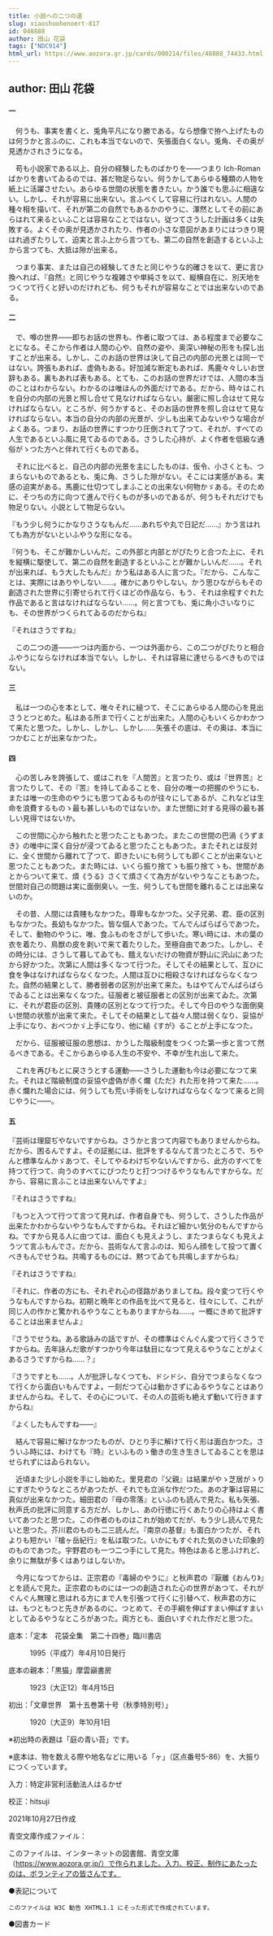 ```yaml
---
title: 小説への二つの道
slug: xiaoshuohenoert-817
id: 048888
author: 田山 花袋
tags: ["NDC914"]
html_url: https://www.aozora.gr.jp/cards/000214/files/48888_74433.html
---
```


## author: 田山 花袋

#### 一




　何うも、事実を書くと、兎角平凡になり勝である。なら想像で拵へ上げたものは何うかと言ふのに、これも本当でないので、矢張面白くない。兎角、その奥が見透かされさうになる。

　苟も小説家である以上、自分の経験したものばかりを――つまり Ich-Roman ばかりを書いてゐるのでは、甚だ物足らない。何うかしてあらゆる種類の人物を紙上に活躍させたい。あらゆる世間の状態を書きたい。かう誰でも思ふに相違ない。しかし、それが容易に出来ない。言ふべくして容易に行はれない。人間の種々相を描いて、それが第二の自然でもあるかのやうに、渾然としてその前にあらはれて来るといふことは容易なことではない。従つてさうした計画は多くは失敗する。よくその奥が見透かされたり、作者の小さな意図があまりにはつきり現はれ過ぎたりして、迫実と言ふ上から言つても、第二の自然を創造するといふ上から言つても、大抵は隙が出来る。

　つまり事実、または自己の経験してきたと同じやうな的確さを以て、更に言ひ換へれば、『自然』と同じやうな複雑さや単純さを以て、縦横自在に、別天地をつくつて行くと好いのだけれども、何うもそれが容易なことでは出来ないのである。



#### 二




　で、噂の世界――即ちお話の世界も、作者に取つては、ある程度まで必要なことになる。そこから作者は人間の心や、自然の姿や、奥深い神秘の形をも探し出すことが出来る。しかし、このお話の世界は決して自己の内部の光景とは同一ではない。誇張もあれば、虚偽もある。好加減な断定もあれば、馬鹿々々しいお世辞もある。裏もあれば表もある。とても、このお話の世界だけでは、人間の本当のことはわからない。わかるのは唯ほんの外面だけである。だから、時々はこれを自分の内部の光景と照し合せて見なければならない。厳密に照し合はせて見なければならない。ところが、何うかすると、そのお話の世界を照し合はせて見なければならない。本当の自分の内部の光景が、少しも出来てゐないやうな場合がよくある。つまり、お話の世界にすつかり圧倒されて了つて、それが、すべての人生であるといふ風に見てゐるのである。さうした心持が、よく作者を低級な通俗がゝつた方へと伴れて行くものである。

　それに比べると、自己の内部の光景を主にしたものは、仮令、小さくとも、つまらないものであるとも、兎に角、さうした隙がない。そこには実感がある。実感の迫実がある。馬鹿に仕切つてしまふことの出来ない何物かゞある。そのために、そつちの方に向つて進んで行くものが多いのであるが、何うもそれだけでも物足りない。小説として物足らない。

『もう少し何うにかなりさうなもんだ……あれぢや丸で日記だ……』かう言はれても為方がないといふやうな形になる。

『何うも、そこが難かしいんだ。この外部と内部とがぴたりと合つた上に、それを縦横に駆使して、第二の自然を創造するといふことが難かしいんだ……。それが出来れば、もう大したもんだ』かう私はある人に言つた。『だから、こんなことは、実際にはありやしない……。確かにありやしない。かう思ひながらもその創造された世界に引寄せられて行くほどの作品なら、もう、それは余程すぐれた作品であると言はなければならない……。何と言つても、兎に角小さいなりにも、その世界がつくられてゐるのだからね』

『それはさうですね』

　この二つの道――一つは内面から、一つは外面から、この二つがぴたりと相合ふやうにならなければ本当でない。しかし、それは容易に達せらるべきものではない。



#### 三




　私は一つの心を本として、唯々それに縋つて、そこにあらゆる人間の心を見出さうとつとめた。私はある所まで行くことが出来た。人間の心もいくらかわかつて来たと思つた。しかし、しかし、しかし……矢張その底は、その奥は、本当につかむことが出来なかつた。



#### 四




　心の苦しみを誇張して、或はこれを『人間苦』と言つたり、或は『世界苦』と言つたりして、その『苦』を持してゐることを、自分の唯一の把握のやうにも、または唯一の生命のやうにも思つてゐるものが往々にしてあるが、これなどは生命を浪費するものゝ最も甚しいものではないか。また世間に対する見得の最も甚しい見得ではないか。

　この世間に心から触れたと思つたこともあつた。またこの世間の巴渦《うずまき》の唯中に深く自分が浸つてゐると思つたこともあつた。またそれとは反対に、全く世間から離れて了つて、即きたいにも何うしても即くことが出来ないと思つたこともあつた。また時には、いくら振り捨てゝも振り捨てゝも、世間があとからついて来て、煩《うる》さくて煩さくて為方がないやうなこともあつた。世間対自己の問題は実に面倒臭い。一生、何うしても世間を離れることは出来ないのか。

　その昔、人間には貴賤もなかつた。尊卑もなかつた。父子兄弟、君、臣の区別もなかつた。長幼もなかつた。皆な個人であつた。てんでんばらばらであつた。そして、動物のやうに、唯、食ふものをさがして歩いた。寒い時には、木の葉の衣を着たり、鳥獣の皮を剥いで来て着たりした。至極自由であつた。しかし、その時分には、さうして暮してゐても、餓えないだけの物資が野山に沢山にあつたから好かつた。次第に人間は多くなつて行つた。そしてその結果として、互ひに食を争はなければならなくなつた。人間は互ひに相殺さなければならなくなつた。自然の結果として、勝者弱者の区別が出来て来た。もはやてんでんばらばらでゐることは出来なくなつた。征服者と被征服者との区別が出来てゐた。次第に、それが君臣の区別、貴賤の区別となつて行つた。そして今日のやうな面倒臭い世間の状態が出来て来た。そしてその結果として益々人間は弱くなり、妥協が上手になり、おべつかゞ上手になり、他に縋《すが》ることが上手になつた。

　だから、征服被征服の思想は、かうした階級制度をつくつた第一歩と言つて然るべきである。そこからあらゆる人生の不安や、不幸が生れ出して来た。

　これを再びもとに戻さうとする運動――さうした運動も今は必要になつて来た。それほど階級制度の妥協や虚偽が赤く爛《ただ》れた形を持つて来た……。赤く爛れた場合には、何うしても荒い手術をしなければならなくなつて来ると同じやうに――。



#### 五




『芸術は理窟ぢやないですからね。さうかと言つて内容でもありませんからね。だから、困るんですよ。その証拠には、批評をするなんて言つたところで、ちやんと標準なんかゞあつて、そしてやるわけぢやないんですから、此方のすべてを持つて行つて、向うのすべてにぴつたりと打つつけるやうなもんですからな。だから、容易に言ふことは出来ないんですよ』

『それはさうですね』

『もつと入つて行つて言つて見れば、作者自身でも、何うして、さうした作品が出来たかわからないやうなもんですからね。それほど細かい気分のもんですからね。ですから見る人に由つては、面白くも見えようし、またつまらなくも見えようツて言ふもんでさ。だから、芸術なんて言ふのは、知らん顔をして投つて置くべきもんでせうね。共鳴するものには、黙つてゐても共鳴しますからね』

『それはさうですね』

『それに、作者の方にも、それぞれ心の径路がありましてね。段々変つて行くやうなもんですからね。初期と晩年との作品を比べて見ると、往々にして、これが同じ人の作かと驚かれるやうなこともありますからね……。一概にきめて批評することは出来ませんよ』

『さうでせうね。ある歌詠みの話ですが、その標準はぐんぐん変つて行くさうですからね。去年詠んだ歌がすつかり今年は駄目になつて見えるやうなことがよくあるさうですからね……？』

『さうですとも……。人が批評しなくつても、ドシドシ、自分でつまらなくなつて行くから面白いもんですよ。一刻だつて心は動かさずにゐるやうなことはありませんからね。そして、その心について、その人の芸術も絶えず動いて行きますからね』

『よくしたもんですね――』



　結んで容易に解けなかつたものが、ひとり手に解けて行く形は面白かつた。さういふ時には、わけても『時』といふものゝ働きの生き生きしてゐることを思はせられずにはゐられない。



　近頃また少し小説を手にし始めた。里見君の『父親』は結果がやゝ芝居がゝりにすぎたやうなところがあつたが、それでも立派な作だつた。あの才筆は容易に真似が出来なかつた。細田君の『母の零落』といふのも読んで見た。私も矢張、秋声氏の批評に同意する方だが、しかし、あの行徳に行くあたりの心持はよく書いてあつたと思つた。この作者のものはこれが始めてだが、もう少し読んで見たいと思つた。芥川君のものも二三読んだ。『南京の基督』も面白かつたが、それよりも短かい『槍ヶ岳紀行』を私は取つた。いかにもすぐれた気のきいた印象的のものであつた。宇野君のも一つ二つ手にして見た。特色はあると思ふけれど、余りに無駄が多くはありはしないか。

　今月になつてからは、正宗君の『毒婦のやうに』と秋声君の『厭離《おんり》』とを読んで見た。正宗君のものには一つの創造された心の世界があつて、それがぐんぐん無理と思はれる方にまで人を引張つて行くに引替へて、秋声君の方には、もつともつと先きがあるのに、つとめて、その手綱を伸ばすまい伸ばすまいとしてゐるやうなところがあつた。両方とも、面白いすぐれた作だと思つた。













底本：「定本　花袋全集　第二十四巻」臨川書店

　　　1995（平成7）年4月10日発行

底本の親本：「黒猫」摩雲巓書房

　　　1923（大正12）年4月15日

初出：「文章世界　第十五巻第十号（秋季特別号）」

　　　1920（大正9）年10月1日

※初出時の表題は「庭の青い苔」です。

※底本は、物を数える際や地名などに用いる「ヶ」（区点番号5-86）を、大振りにつくっています。

入力：特定非営利活動法人はるかぜ

校正：hitsuji

2021年10月27日作成

青空文庫作成ファイル：

このファイルは、インターネットの図書館、青空文庫（https://www.aozora.gr.jp/）で作られました。入力、校正、制作にあたったのは、ボランティアの皆さんです。











●表記について


	このファイルは W3C 勧告 XHTML1.1 にそった形式で作成されています。







●図書カード